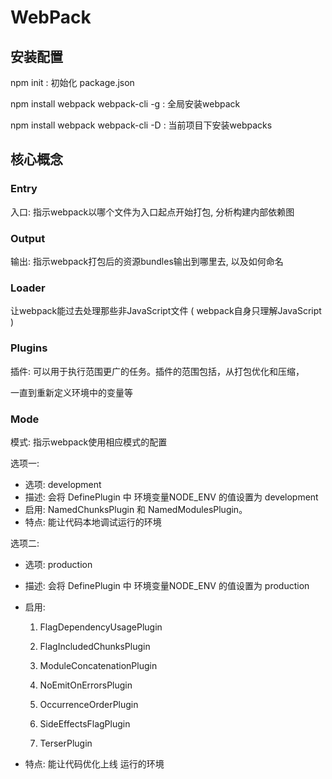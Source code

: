 # WebPack
## 安装配置

npm init :	初始化 package.json

npm install webpack webpack-cli -g :	全局安装webpack

npm install webpack webpack-cli -D :	当前项目下安装webpacks



## 核心概念

### Entry

入口: 指示webpack以哪个文件为入口起点开始打包, 分析构建内部依赖图



### Output

输出: 指示webpack打包后的资源bundles输出到哪里去, 以及如何命名



### Loader

让webpack能过去处理那些非JavaScript文件 ( webpack自身只理解JavaScript )



### Plugins

插件: 可以用于执行范围更广的任务。插件的范围包括，从打包优化和压缩， 

一直到重新定义环境中的变量等



### Mode

模式: 指示webpack使用相应模式的配置

选项一:

- 选项: development
- 描述: 会将 DefinePlugin 中 环境变量NODE_ENV 的值设置为 development
- 启用: NamedChunksPlugin 和 NamedModulesPlugin。
- 特点: 能让代码本地调试运行的环境

选项二:

- 选项: production

- 描述: 会将 DefinePlugin 中 环境变量NODE_ENV 的值设置为 production

- 启用: 

  1. FlagDependencyUsagePlugin

  2. FlagIncludedChunksPlugin
  3. ModuleConcatenationPlugin
  4. NoEmitOnErrorsPlugin
  5. OccurrenceOrderPlugin
  6. SideEffectsFlagPlugin
  7. TerserPlugin

- 特点: 能让代码优化上线 运行的环境